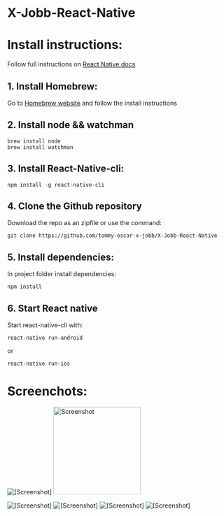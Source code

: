 # X-Jobb-React-Native

# Install instructions:
Follow full instructions on [React Native docs](https://facebook.github.io/react-native/docs/getting-started)

## 1. Install Homebrew:
Go to [Homebrew website](https://brew.sh/) and follow the install instructions

## 2. Install node && watchman
```
brew install node
brew install watchman
```
## 3. Install React-Native-cli:
```
npm install -g react-native-cli
```

## 4. Clone the Github repository
Download the repo as an zipfile or use the command:
```
git clone https://github.com/tommy-oscar-x-jobb/X-Jobb-React-Native
```

## 5. Install dependencies:
In project folder install dependencies:
```
npm install
```

## 6. Start React native
Start react-native-cli with:
```
react-native run-android
```
or
```
react-native run-ios
```

# Screenchots:
![[Screenshot]](/Screenchots/react1.png)
<img src="/Screenchots/react2.jpg" alt="Screenshot" width="200"/>
<!-- ![[Screenshot]](/Screenchots/react2.jpg =250x) -->
![[Screenshot]](/Screenchots/react3.png)
![[Screenshot]](/Screenchots/react4.jpg)
![[Screenshot]](/Screenchots/react5.png)
![[Screenshot]](/Screenchots/react6.jpg)


